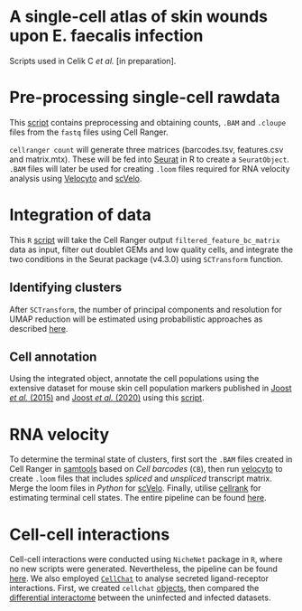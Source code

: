 # A single-cell atlas of skin wounds upon E. faecalis infection
Scripts used in Celik C _et al._ [in preparation].

# Pre-processing single-cell rawdata

This [script](cellranger_scripts.md) contains preprocessing and obtaining counts, ```.BAM``` and ```.cloupe``` files from the ```fastq``` files using Cell Ranger.

```cellranger count``` will generate three matrices (barcodes.tsv, features.csv and matrix.mtx). These will be fed into [Seurat](https://satijalab.org/seurat/) in R to create a ```SeuratObject```.
```.BAM``` files will later be used for creating ```.loom``` files required for RNA velocity analysis using [Velocyto](http://velocyto.org/velocyto.py/tutorial/analysis.html#analysis) and [scVelo](http://scvelo.readthedocs.io).

# Integration of data

This ```R``` [script](seurat_preprocessing.md) will take the Cell Ranger output ```filtered_feature_bc_matrix``` data as input, filter out doublet GEMs and low quality cells, and integrate the two conditions in the Seurat package (v4.3.0) using ```SCTransform``` function.

## Identifying clusters

After ```SCTransform```, the number of principal components and resolution for UMAP reduction will be estimated using probabilistic approaches as described [here](clusters.md).

## Cell annotation

Using the integrated object, annotate the cell populations using the extensive dataset for mouse skin cell population markers published in [Joost _et al._ (2015)](https://doi.org/10.1016/j.cels.2016.08.010) and [Joost _et al._ (2020)](https://doi.org/10.1016/j.stem.2020.01.012) using this [script](annotation.md).

# RNA velocity

To determine the terminal state of clusters, first sort the ```.BAM``` files created in Cell Ranger in [samtools](http://samtools.github.io) based on _Cell barcodes_ (```CB```), then run [velocyto](http://velocyto.org/velocyto.py/tutorial/analysis.html) to create ```.loom``` files that includes _spliced_ and _unspliced_ transcript matrix. Merge the loom files in _Python_ for [scVelo](https://scvelo.readthedocs.io/en/stable/). Finally, utilise [cellrank](http://cellrank.readthedocs.io) for estimating terminal cell states. The entire pipeline can be found [here](rna_velocity/velocity.md).

# Cell-cell interactions

Cell-cell interactions were conducted using ```NicheNet``` package in ```R```, where no new scripts were generated. Nevertheless, the pipeline can be found [here](cell_cell_interactions/nichenet.md). We also employed [```CellChat```](http://cellchat.org) to analyse secreted ligand-receptor interactions. First, we created ```cellchat``` [objects](cell_cell_interactions/CellChat.R), then compared the [differential interactome](cell_cell_interactions/CellChat_comparison.R) between the uninfected and infected datasets.

